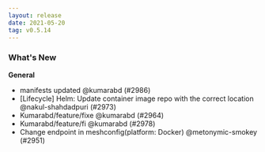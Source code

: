 ```yaml
---
layout: release
date: 2021-05-20
tag: v0.5.14
---
```


### What's New

**General**

- manifests updated @kumarabd (#2986)
- [Lifecycle] Helm: Update container image repo with the correct location @nakul-shahdadpuri (#2973)
- Kumarabd/feature/fixe @kumarabd (#2964)
- Kumarabd/feature/fi @kumarabd (#2978)
- Change endpoint in meshconfig(platform: Docker) @metonymic-smokey (#2951)